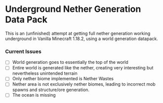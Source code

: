 # Underground Nether Generation Data Pack

This is an (unfinished) attempt at getting full nether generation working underground in Vanilla Minecraft 1.18.2, using a world generation datapack.

### Current Issues

- [ ] World generation goes to essentially the top of the world
- [ ] Entire world is generated like the nether, creating very interesting but nevertheless unintended terrain
- [ ] Only nether biome implemented is Nether Wastes
- [ ] Nether area is not exclusively nether biomes, leading to incorrect mob spawns and structure/ore generation.
- [ ] The ocean is missing
